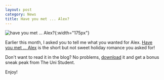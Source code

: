 ```yaml
---
layout: post
category: News
title: Have you met ... Alex?
---
```

![have you met ... Alex?]({{site.baseurl}}/images/covers/have-you-met-alex.png#left-wrap){:width="175px"}

Earlier this month, I asked you to tell me what you wanted for Alex. [Have you met ... Alex]({{site.baseurl}}/book-summary/have-you-met-alex) is the short but not sweet holiday romance you asked for! 

Don't want to read it in the blog? No problems, [download](https://dl.bookfunnel.com/z1sedmwbgy) it and get a bonus sneak peak from The Uni Student.

Enjoy!